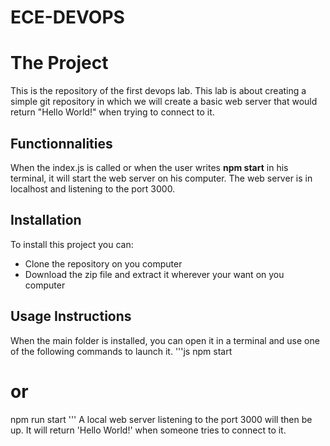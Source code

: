 # ECE-DEVOPS

# The Project

This is the repository of the first devops lab. This lab is about creating a simple git repository in which we will create a basic web server that would return "Hello World!" when trying to connect to it.

## Functionnalities

When the index.js is called or when the user writes **npm start** in his terminal, it will start the web server on his computer. The web server is in localhost and listening to the port 3000.

## Installation

To install this project you can:
- Clone the repository on you computer
- Download the zip file and extract it wherever your want on you computer

## Usage Instructions

When the main folder is installed, you can open it in a terminal and use one of the following commands to launch it.
'''js
npm start
# or
npm run start
'''
A local web server listening to the port 3000 will then be up. It will return 'Hello World!' when someone tries to connect to it.